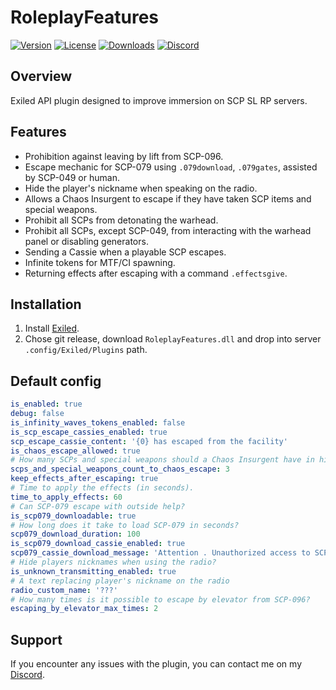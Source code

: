 # RoleplayFeatures

[![Version](https://img.shields.io/github/v/release/BIBlical33/RoleplayFeatures?sort=semver&style=flat-square&color=8DBBE9&label=Version)]()
[![License](https://img.shields.io/badge/License-CC%20BY%E2%80%93SA%203.0-df967f?style=flat-square)]()
[![Downloads](https://img.shields.io/github/downloads/BIBlical33/RoleplayFeatures/total?style=flat-square&label=Downloads&color=orange)]()
[![Discord](https://img.shields.io/badge/Discord-Support-7289DA?style=flat-square&logo=discord)](https://discord.gg/bHXRudyhtu)

## Overview
Exiled API plugin designed to improve immersion on SCP SL RP servers.

## Features
- Prohibition against leaving by lift from SCP-096.
- Escape mechanic for SCP-079 using `.079download`, `.079gates`, assisted by SCP-049 or human.
- Hide the player's nickname when speaking on the radio.
- Allows a Chaos Insurgent to escape if they have taken SCP items and special weapons.
- Prohibit all SCPs from detonating the warhead.
- Prohibit all SCPs, except SCP-049, from interacting with the warhead panel or disabling generators.
- Sending a Cassie when a playable SCP escapes.
- Infinite tokens for MTF/CI spawning.
- Returning effects after escaping with a command `.effectsgive`.


## Installation
1. Install [Exiled](https://github.com/ExSLMod-Team/EXILED).
2. Chose git release, download `RoleplayFeatures.dll` and drop into server `.config/Exiled/Plugins` path.
 
## Default config
```yaml
is_enabled: true
debug: false
is_infinity_waves_tokens_enabled: false
is_scp_escape_cassies_enabled: true
scp_escape_cassie_content: '{0} has escaped from the facility'
is_chaos_escape_allowed: true
# How many SCPs and special weapons should a Chaos Insurgent have in his inventory to escape?
scps_and_special_weapons_count_to_chaos_escape: 3
keep_effects_after_escaping: true
# Time to apply the effects (in seconds).
time_to_apply_effects: 60
# Can SCP-079 escape with outside help?
is_scp079_downloadable: true
# How long does it take to load SCP-079 in seconds?
scp079_download_duration: 100
is_scp079_download_cassie_enabled: true
scp079_cassie_download_message: 'Attention . Unauthorized access to SCP 0 7 9 containment chamber has been detected . Security check requiresS'
# Hide players nicknames when using the radio?
is_unknown_transmitting_enabled: true
# A text replacing player's nickname on the radio
radio_custom_name: '???'
# How many times is it possible to escape by elevator from SCP-096?
escaping_by_elevator_max_times: 2
```

## Support
If you encounter any issues with the plugin, you can contact me on my [Discord](https://discord.gg/bHXRudyhtu).
